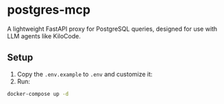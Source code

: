 # postgres-mcp

A lightweight FastAPI proxy for PostgreSQL queries, designed for use with LLM agents like KiloCode.

## Setup

1. Copy the `.env.example` to `.env` and customize it:
2. Run:

```bash
docker-compose up -d
